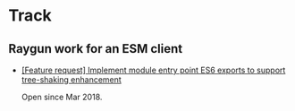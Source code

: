 # Track

## Raygun work for an ESM client

- [[Feature request] Implement module entry point ES6 exports to support tree-shaking enhancement](https://github.com/MindscapeHQ/raygun4js/issues/266)

   Open since Mar 2018.
